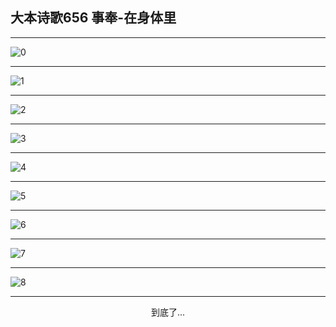 
## 大本诗歌656 事奉-在身体里
        
<div id="aplayer0"></div>

---

<img alt="0" data-original="/data/d0696/0">

---

<img alt="1" data-original="/data/d0696/1">

---

<img alt="2" data-original="/data/d0696/2">

---

<img alt="3" data-original="/data/d0696/3">

---

<img alt="4" data-original="/data/d0696/4">

---

<img alt="5" data-original="/data/d0696/5">

---

<img alt="6" data-original="/data/d0696/6">

---

<img alt="7" data-original="/data/d0696/7">

---

<img alt="8" data-original="/data/d0696/8">

---

<p style="text-align: center">到底了...</p>

<script src="/js/dist-view.js"></script>

<script>
MAIN.id = 'd0696';
        
const ap0 = new APlayer({
    container: document.getElementById('aplayer0'),
    volume: 1,
    loop: 'none',
    preload: 'none',
    audio: [{
        name: '大本诗歌656.mp3',
        artist: '大本诗歌',
        url: 'https://res.wx.qq.com/voice/getvoice?mediaid=MzI0NTk3MDM5M18yMjQ3NDk1OTc1',
        cover: '/favicon'
    }]
});
</script>
